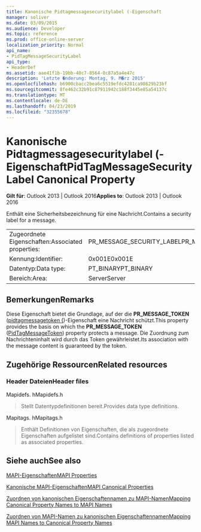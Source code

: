 ```yaml
---
title: Kanonische Pidtagmessagesecuritylabel (-Eigenschaft
manager: soliver
ms.date: 03/09/2015
ms.audience: Developer
ms.topic: reference
ms.prod: office-online-server
localization_priority: Normal
api_name:
- PidTagMessageSecurityLabel
api_type:
- HeaderDef
ms.assetid: aae41f1b-19bb-40c7-8564-0c87a5a4e47c
description: 'Letzte �nderung: Montag, 9. M�rz 2015'
ms.openlocfilehash: b6900cbacc2bea6c5519efdc4281ca98629b23bf
ms.sourcegitcommit: 8fe462c32b91c87911942c188f3445e85a54137c
ms.translationtype: MT
ms.contentlocale: de-DE
ms.lasthandoff: 04/23/2019
ms.locfileid: "32355678"
---
```

# <a name="pidtagmessagesecuritylabel-canonical-property"></a><span data-ttu-id="70e85-103">Kanonische Pidtagmessagesecuritylabel (-Eigenschaft</span><span class="sxs-lookup"><span data-stu-id="70e85-103">PidTagMessageSecurityLabel Canonical Property</span></span>

  
  
<span data-ttu-id="70e85-104">**Gilt für**: Outlook 2013 | Outlook 2016</span><span class="sxs-lookup"><span data-stu-id="70e85-104">**Applies to**: Outlook 2013 | Outlook 2016</span></span> 
  
<span data-ttu-id="70e85-105">Enthält eine Sicherheitsbezeichnung für eine Nachricht.</span><span class="sxs-lookup"><span data-stu-id="70e85-105">Contains a security label for a message.</span></span>
  
|||
|:-----|:-----|
|<span data-ttu-id="70e85-106">Zugeordnete Eigenschaften:</span><span class="sxs-lookup"><span data-stu-id="70e85-106">Associated properties:</span></span>  <br/> |<span data-ttu-id="70e85-107">PR_MESSAGE_SECURITY_LABEL</span><span class="sxs-lookup"><span data-stu-id="70e85-107">PR_MESSAGE_SECURITY_LABEL</span></span>  <br/> |
|<span data-ttu-id="70e85-108">Kennung:</span><span class="sxs-lookup"><span data-stu-id="70e85-108">Identifier:</span></span>  <br/> |<span data-ttu-id="70e85-109">0x001E</span><span class="sxs-lookup"><span data-stu-id="70e85-109">0x001E</span></span>  <br/> |
|<span data-ttu-id="70e85-110">Datentyp:</span><span class="sxs-lookup"><span data-stu-id="70e85-110">Data type:</span></span>  <br/> |<span data-ttu-id="70e85-111">PT_BINARY</span><span class="sxs-lookup"><span data-stu-id="70e85-111">PT_BINARY</span></span>  <br/> |
|<span data-ttu-id="70e85-112">Bereich:</span><span class="sxs-lookup"><span data-stu-id="70e85-112">Area:</span></span>  <br/> |<span data-ttu-id="70e85-113">Server</span><span class="sxs-lookup"><span data-stu-id="70e85-113">Server</span></span>  <br/> |
   
## <a name="remarks"></a><span data-ttu-id="70e85-114">Bemerkungen</span><span class="sxs-lookup"><span data-stu-id="70e85-114">Remarks</span></span>

<span data-ttu-id="70e85-115">Diese Eigenschaft bietet die Grundlage, auf der die **PR_MESSAGE_TOKEN** ([pidtagmessagetoken (](pidtagmessagetoken-canonical-property.md))-Eigenschaft eine Nachricht schützt.</span><span class="sxs-lookup"><span data-stu-id="70e85-115">This property provides the basis on which the **PR_MESSAGE_TOKEN** ([PidTagMessageToken](pidtagmessagetoken-canonical-property.md)) property protects a message.</span></span> <span data-ttu-id="70e85-116">Die Zuordnung zum Nachrichteninhalt wird durch das Token gewährleistet.</span><span class="sxs-lookup"><span data-stu-id="70e85-116">Its association with the message content is guaranteed by the token.</span></span>
  
## <a name="related-resources"></a><span data-ttu-id="70e85-117">Zugehörige Ressourcen</span><span class="sxs-lookup"><span data-stu-id="70e85-117">Related resources</span></span>

### <a name="header-files"></a><span data-ttu-id="70e85-118">Header Dateien</span><span class="sxs-lookup"><span data-stu-id="70e85-118">Header files</span></span>

<span data-ttu-id="70e85-119">Mapidefs. h</span><span class="sxs-lookup"><span data-stu-id="70e85-119">Mapidefs.h</span></span>
  
> <span data-ttu-id="70e85-120">Stellt Datentypdefinitionen bereit.</span><span class="sxs-lookup"><span data-stu-id="70e85-120">Provides data type definitions.</span></span>
    
<span data-ttu-id="70e85-121">Mapitags. h</span><span class="sxs-lookup"><span data-stu-id="70e85-121">Mapitags.h</span></span>
  
> <span data-ttu-id="70e85-122">Enthält Definitionen von Eigenschaften, die als zugeordnete Eigenschaften aufgelistet sind.</span><span class="sxs-lookup"><span data-stu-id="70e85-122">Contains definitions of properties listed as associated properties.</span></span>
    
## <a name="see-also"></a><span data-ttu-id="70e85-123">Siehe auch</span><span class="sxs-lookup"><span data-stu-id="70e85-123">See also</span></span>



[<span data-ttu-id="70e85-124">MAPI-Eigenschaften</span><span class="sxs-lookup"><span data-stu-id="70e85-124">MAPI Properties</span></span>](mapi-properties.md)
  
[<span data-ttu-id="70e85-125">Kanonische MAPI-Eigenschaften</span><span class="sxs-lookup"><span data-stu-id="70e85-125">MAPI Canonical Properties</span></span>](mapi-canonical-properties.md)
  
[<span data-ttu-id="70e85-126">Zuordnen von kanonischen Eigenschaftennamen zu MAPI-Namen</span><span class="sxs-lookup"><span data-stu-id="70e85-126">Mapping Canonical Property Names to MAPI Names</span></span>](mapping-canonical-property-names-to-mapi-names.md)
  
[<span data-ttu-id="70e85-127">Zuordnen von MAPI-Namen zu kanonischen Eigenschaftennamen</span><span class="sxs-lookup"><span data-stu-id="70e85-127">Mapping MAPI Names to Canonical Property Names</span></span>](mapping-mapi-names-to-canonical-property-names.md)

